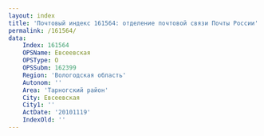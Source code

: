 ```yaml
---
layout: index
title: 'Почтовый индекс 161564: отделение почтовой связи Почты России'
permalink: /161564/
data:
    Index: 161564
    OPSName: Евсеевская
    OPSType: О
    OPSSubm: 162399
    Region: 'Вологодская область'
    Autonom: ''
    Area: 'Тарногский район'
    City: Евсеевская
    City1: ''
    ActDate: '20101119'
    IndexOld: ''
---
```

